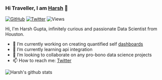 ### Hi Traveller, I am <a href="https://harshgupta.com/">Harsh</a> 👋

[![GitHub](https://img.shields.io/github/followers/harshbg.svg?style=social)](http://bit.ly/2HYQaL1)
[![Twitter](https://img.shields.io/twitter/follow/harshbg.svg?style=social)](http://bit.ly/2VHxROX)
![Views](https://komarev.com/ghpvc/?username=harshbg&color=yellow)

Hi, I'm Harsh Gupta, infinitely curious and passionate Data Scientist from Houston.

- 🔭 I’m currently working on creating quantified self <a href="https://harshgupta.com/dashboard">dashboards</a> 
- 🌱 I’m currently learning api integration
- 👯 I’m looking to collaborate on any pro-bono data science projects
- 📫 How to reach me: <a href="https://twitter.com/harshbg">Twitter</a> 



<!--
**harshbg/harshbg** is a ✨ _special_ ✨ repository because its `README.md` (this file) appears on your GitHub profile.

Here are some ideas to get you started:

- 🔭 I’m currently working on ...
- 🌱 I’m currently learning ...
- 👯 I’m looking to collaborate on ...
- 🤔 I’m looking for help with ...
- 💬 Ask me about ...
- 📫 How to reach me: ...
- 😄 Pronouns: ...
- ⚡ Fun fact: ...
-->

![Harsh's github stats](https://github-readme-stats.vercel.app/api?username=harshbg&hide=contribs,issues&show_icons=true)










